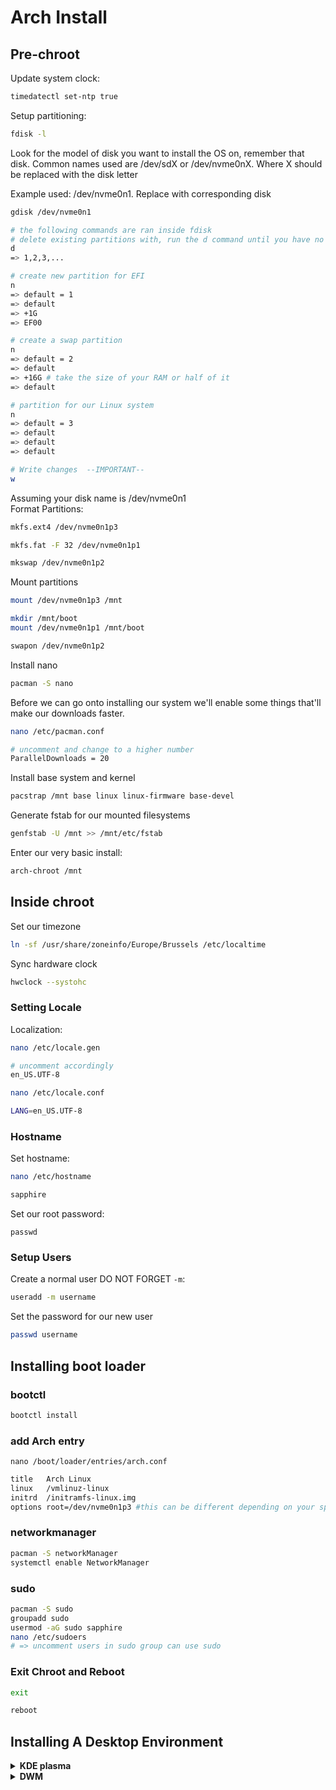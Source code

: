 # Arch Install

## Pre-chroot

Update system clock:
```sh
timedatectl set-ntp true
```

Setup partitioning:
```sh
fdisk -l
```
Look for the model of disk you want to install the OS on, remember that disk. Common names used are /dev/sdX or /dev/nvme0nX. Where X should be replaced with the disk letter

Example used: /dev/nvme0n1. Replace with corresponding disk

```sh
gdisk /dev/nvme0n1

# the following commands are ran inside fdisk
# delete existing partitions with, run the d command until you have no partitions left
d
=> 1,2,3,...

# create new partition for EFI
n
=> default = 1
=> default
=> +1G
=> EF00

# create a swap partition
n
=> default = 2
=> default
=> +16G # take the size of your RAM or half of it
=> default

# partition for our Linux system
n
=> default = 3
=> default
=> default
=> default

# Write changes  --IMPORTANT--
w
```

Assuming your disk name is /dev/nvme0n1  
Format Partitions:
```bash
mkfs.ext4 /dev/nvme0n1p3

mkfs.fat -F 32 /dev/nvme0n1p1

mkswap /dev/nvme0n1p2
```

Mount partitions
```bash
mount /dev/nvme0n1p3 /mnt

mkdir /mnt/boot
mount /dev/nvme0n1p1 /mnt/boot

swapon /dev/nvme0n1p2
```

Install nano
```sh
pacman -S nano
```

Before we can go onto installing our system we'll enable some things that'll make our downloads faster.
```bash
nano /etc/pacman.conf

# uncomment and change to a higher number
ParallelDownloads = 20
```

Install base system and kernel
```bash
pacstrap /mnt base linux linux-firmware base-devel
```

Generate fstab for our mounted filesystems
```bash
genfstab -U /mnt >> /mnt/etc/fstab
```

Enter our very basic install:
```bash
arch-chroot /mnt
```

## Inside chroot

Set our timezone
```bash
ln -sf /usr/share/zoneinfo/Europe/Brussels /etc/localtime
```

Sync hardware clock
```bash
hwclock --systohc
```

### Setting Locale

Localization:
```bash
nano /etc/locale.gen

# uncomment accordingly
en_US.UTF-8
```

```bash
nano /etc/locale.conf

LANG=en_US.UTF-8
```

### Hostname

Set hostname:
```bash
nano /etc/hostname

sapphire
```

Set our root password:
```
passwd
```

### Setup Users
Create a normal user DO NOT FORGET `-m`:
```bash
useradd -m username
```

Set the password for our new user
```bash
passwd username
```

## Installing boot loader
### bootctl
```bash
bootctl install
```
### add Arch entry  
`nano /boot/loader/entries/arch.conf`
```sh
title   Arch Linux
linux   /vmlinuz-linux
initrd  /initramfs-linux.img
options root=/dev/nvme0n1p3 #this can be different depending on your specific install
```

### networkmanager
```sh
pacman -S networkManager
systemctl enable NetworkManager
```
### sudo
```sh
pacman -S sudo
groupadd sudo
usermod -aG sudo sapphire
nano /etc/sudoers
# => uncomment users in sudo group can use sudo
```

### Exit Chroot and Reboot

```bash
exit

reboot
```

## Installing A Desktop Environment
<details><summary><b>KDE plasma</b></summary>
  
### Installing KDE plasma

`important` use plasma-desktop if you want a basic set of utilities like text editor, calculator, file explorer,....
```bash
pacman -S xorg-server plasma-meta
```

Enabling SDDM and NetworkManager (not sure if required but it doesn't hurt to do it anyways)
```bash
systemctl enable sddm NetworkManager
```

### Install a Terminal and file explorer
you can use others, we use these and they work great
flatpak is for software installation using discover
```bash
pacman -S konsole dolphin flatpak
```
---
</details>

<details><summary><b>DWM</b></summary>

### Installing DWM

Mandatory packages  
`sudo paru -S xorg-server xorg-xinit xorg-xrandr xorg-xsetroot picom dmenu`


Copy the xinit file to your home home directory  
`cp /etc/X11/xinit/xinitrc ~/.xinitrc`

Edit xinit file for startup  
`nano ~/.xinitrc`

  Remove following lines
```
twm &
xclock -geometry 50x50-1+1 &
xterm -geometry 80x50+494+51 &
xterm -geometry 80x20+494-0 &
exec xterm -geometry 80x66+0+0 -name login
```
  Add following lines
```
# keyboard layout
setxkbmap en &

# Display resolution
xrandr --output Virtual-1 --mode 1920x1080 &

# Compositor
picom -f &

# execute DWM
exec dwm
```
`startx` to enter dwm  

### Automaticly call startx
`nano ~/.bash_profile`  
Add following code at the end of the file 
```
if [ -z "${DISPLAY}" ] && [ "${XDG_VTNR}" -eq 1 ]; then
  exec startx
fi
```

### Enable Wifi support
`paru -s networkmanager-dmenu-bluetoothfix-git`

open `networkmanager_dmenu` using dmenu

### Enable Sound
`paru pulseaudio`
`paru pulseaudio-alsa`
`paru pamixer`

Add pulseaudio to xinit  
`nano ~/.xinitrc`  

Add `pulseaudio --start &` before `exec dwm`

You can change/unmute volume through pamixer command
Or you can patch DWM to use a hotkey patch

### Enable numlock on start
`paru numlockx`  
`nano ~/.xinitrc`

Add `numlockx &` before `exec dwm`

### Inverted scrolling
`paru xorg-xinput`  
`paru libinput`  
`sudo nano /etc/X11/xorg.conf.d/40-libinput.conf`  
Copy this code into that file
``` 
Section "InputClass"
    Identifier "libinput touchpad catchall"
    MatchIsTouchpad "on"
    MatchDevicePath "/dev/input/event*"
    Option "NaturalScrolling" "true"
EndSection
```
Restart your pc


</details>
